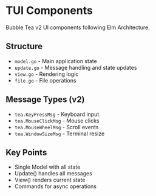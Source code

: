 # TUI Components

Bubble Tea v2 UI components following Elm Architecture.

## Structure
- `model.go` - Main application state
- `update.go` - Message handling and state updates
- `view.go` - Rendering logic
- `file.go` - File operations

## Message Types (v2)
- `tea.KeyPressMsg` - Keyboard input
- `tea.MouseClickMsg` - Mouse clicks
- `tea.MouseWheelMsg` - Scroll events
- `tea.WindowSizeMsg` - Terminal resize

## Key Points
- Single Model with all state
- Update() handles all messages
- View() renders current state
- Commands for async operations
